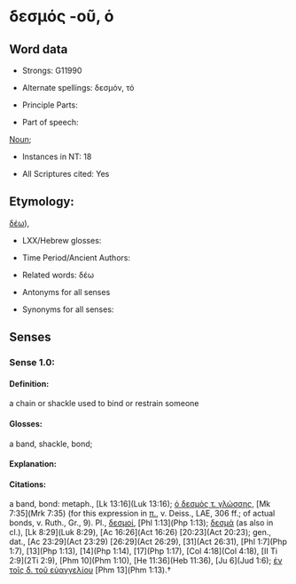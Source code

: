 # δεσμός -οῦ, ὁ

<!-- Status: S2=NeedsFinalCheck -->
<!-- Lexica used for edits:   -->

## Word data

* Strongs: G11990

* Alternate spellings: δεσμόν, τό


* Principle Parts: 


* Part of speech: 

[Noun](http://ugg.readthedocs.io/en/latest/noun.html); 

* Instances in NT: 18

* All Scriptures cited: Yes

## Etymology: 

[δέω]()), 

* LXX/Hebrew glosses: 


* Time Period/Ancient Authors: 


* Related words: δέω

* Antonyms for all senses

* Synonyms for all senses: 


## Senses 


### Sense  1.0: 

#### Definition: 
a chain or shackle used to bind or restrain someone

#### Glosses: 

a band, shackle, bond; 

#### Explanation: 


#### Citations: 

a band, bond: metaph., [Lk 13:16](Luk 13:16); [ὁ δεσμὸς τ. γλώσσης](), [Mk 7:35](Mrk 7:35) (for this expression in [π.](), v. Deiss., LAE, 306 ff.; of actual bonds, v. Ruth., Gr., 9). Pl., [δεσμοί](), [Phl 1:13](Php 1:13); [δεσμά]() (as also in cl.), [Lk 8:29](Luk 8:29), [Ac 16:26](Act 16:26) [20:23](Act 20:23); gen., dat., [Ac 23:29](Act 23:29) [26:29](Act 26:29), [31](Act 26:31), [Phl 1:7](Php 1:7), [13](Php 1:13), [14](Php 1:14), [17](Php 1:17), [Col 4:18](Col 4:18), [II Ti 2:9](2Ti 2:9), [Phm 10](Phm 1:10), [He 11:36](Heb 11:36), [Ju 6](Jud 1:6); [ἐν τοῖς δ. τοῦ εὐαγγελίου]() [Phm 13](Phm 1:13).†
